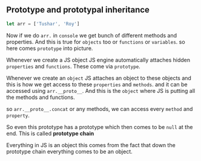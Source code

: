 ## Prototype and prototypal inheritance

```js
let arr = ['Tushar', 'Roy']

```
Now if we do ``arr.`` in ``console`` we get bunch of different methods and properties. And this is true for ``objects`` too or ``functions`` or ``variables``. so here comes ``prototype`` into picture.

Whenever we create a JS object JS engine automatically attaches hidden ``properties`` and ``functions``. These come via ``prototype``. 

Whenever we create an ``object`` JS attaches an object to these objects and this is how we get access to these ``properties`` and ``methods``. and it can be accessed using ``arr.__proto__``. And this is the ``object`` where JS is putting all the methods and functions. 

so ``arr.__proto__.concat`` or any methods, we can access every ``method`` and ``property``. 

So even this prototype has a prototype which then comes to be ``null`` at the end. This is called **prototype chain**

Everything in JS is an object this comes from the fact that down the prototype chain everything comes to be an object. 
